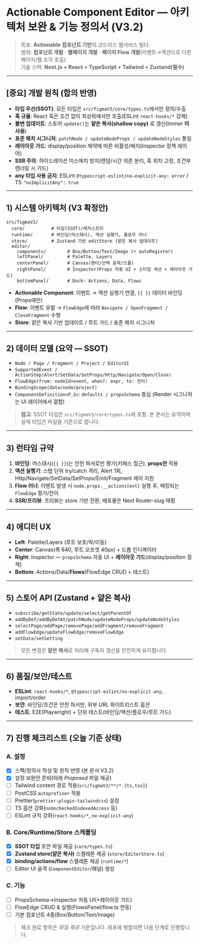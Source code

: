 # Actionable Component Editor — 아키텍처 보완 & 기능 정의서 (V3.2)

> 목표: **Actionable 컴포넌트 기반**의 코드리스 웹서비스 빌더.  
> 범위: **컴포넌트 개발** · **웹페이지 개발** · **페이지 Flow 개발**(이벤트→액션으로 다른 페이지/웹 조각 호출).  
> 기술 스택: **Next.js + React + TypeScript + Tailwind + Zustand(필수)**

---

## [중요] 개발 원칙 (합의 반영)
- **타입 우선(SSOT)**: 모든 타입은 `src/figmaV3/core/types.ts`에서만 정의/수출  
- **훅 규율**: React 훅은 조건 없이 최상위에서만 호출(ESLint `react-hooks/*` 강제)  
- **불변 업데이트**: 스토어 `update()`는 **얕은 복사(shallow copy)** 로 갱신(Immer **미사용**)  
- **표준 패치 시그니처**: `patchNode / updateNodeProps / updateNodeStyles` 통일  
- **레이아웃 가드**: display/position 제약에 따른 비활성/배지(Inspector 정책 레이어)  
- **SSR 주의**: 하이드레이션 미스매치 방지(랜덤/시간 의존 분리, 훅 위치 고정, 조건부 렌더링 시 가드)  
- **any 타입 사용 금지**: ESLint `@typescript-eslint/no-explicit-any: error` / TS `"noImplicitAny": true`

---

## 1) 시스템 아키텍처 (V3 확정안)
```
src/figmaV3/
  core/          # 타입(SSOT)/레지스트리
  runtime/       # 바인딩(머스태시), 액션 실행기, 플로우 러너
  store/         # Zustand 기반 editStore (얕은 복사 업데이트)
  editor/
    components/        # Box/Button/Text/Image (+ autoRegister)
    leftPanel/         # Palette, Layers
    centerPanel/       # Canvas(렌더/선택 윤곽/드롭)
    rightPanel/        # Inspector(Props 자동 UI + 스타일 섹션 + 레이아웃 가드)
    bottomPanel/       # Dock: Actions, Data, Flows
```
- **Actionable Component**: 이벤트 → 액션 실행기 연결, `{{ }}` 데이터 바인딩(Props에만)
- **Flow**: 이벤트 유발 → `FlowEdge`에 따라 `Navigate / OpenFragment / CloseFragment` 수행
- **Store**: 얕은 복사 기반 업데이트 / 루트 가드 / 표준 패치 시그니처

---

## 2) 데이터 모델 (요약 — SSOT)
- `Node / Page / Fragment / Project / EditorUI`
- `SupportedEvent / ActionStep(Alert/SetData/SetProps/Http/Navigate/Open/Close)`
- `FlowEdge(from: nodeId+event, when?: expr, to: 전이)`
- `BindingScope(data/node/project)`
- `ComponentDefinition<P,S>`: `defaults / propsSchema` 중심 (Render 시그니처는 UI 레이어에서 결합)

> **참고**: SSOT 타입은 `src/figmaV3/core/types.ts`에 포함. 본 문서는 요약이며 실제 타입은 파일을 기준으로 합니다.

---

## 3) 런타임 규약
1) **바인딩**: 머스태시(`{{ }}`)는 안전 파서로만 평가(키패스 접근), **props만** 적용  
2) **액션 실행기**: 스텝 단위 try/catch 격리, Alert 1회, Http/Navigate/SetData/SetProps/Emit/Fragment 제어 지원  
3) **Flow 러너**: 이벤트 발생 시 `node.props.__actions[evt]` 실행 후, 매칭되는 `FlowEdge` 평가/전이  
4) **SSR/프리뷰**: 프리뷰는 store 기반 전환, 배포물은 Next Router-slug 매핑

---

## 4) 에디터 UX
- **Left**: Palette/Layers (루트 보호/락/이동)
- **Center**: Canvas(폭 640, 루트 오프셋 40px) + 드롭 인디케이터
- **Right**: Inspector — `propsSchema` 자동 UI + **레이아웃 가드**(display/position 정책)
- **Bottom**: Actions/Data/**Flows**(FlowEdge CRUD + 테스트)

---

## 5) 스토어 API (Zustand + 얕은 복사)
- `subscribe/getState/update/select/getParentOf`
- `addByDef/addByDefAt/patchNode/updateNodeProps/updateNodeStyles`
- `selectPage/addPage/removePage/addFragment/removeFragment`
- `addFlowEdge/updateFlowEdge/removeFlowEdge`
- `setData/setSetting`
> 모든 변경은 **얕은 복사**로 처리해 구독자 갱신을 안전하게 유지합니다.

---

## 6) 품질/보안/테스트
- **ESLint**: `react-hooks/*`, `@typescript-eslint/no-explicit-any`, import/order  
- **보안**: 바인딩/조건은 안전 파서만, 외부 URL 화이트리스트 옵션  
- **테스트**: E2E(Playwright) + 단위 테스트(바인딩/액션/플로우/루트 가드)

---

## 7) 진행 체크리스트 (오늘 기준 상태)
### A. 설정
- [x] 스펙/정의서 작성 및 원칙 반영 (본 문서 V3.2)
- [x] 설정 보완안 준비(아래 *Proposed* 파일 제공)
- [ ] Tailwind content 경로 적용(`src/figmaV3/**/*.{ts,tsx}`)
- [ ] PostCSS `autoprefixer` 적용
- [ ] Prettier(`prettier-plugin-tailwindcss`) 설정
- [ ] TS 옵션 강화(`noUncheckedIndexedAccess` 등)
- [ ] ESLint 규칙 강화(`react-hooks/*`, `no-explicit-any`)

### B. Core/Runtime/Store 스캐폴딩
- [x] **SSOT 타입** 초안 파일 제공 (`core/types.ts`)
- [x] **Zustand store(얕은 복사)** 스켈레톤 제공 (`store/EditorStore.ts`)
- [x] **binding/actions/flow** 스켈레톤 제공 (`runtime/*`)
- [ ] Editor UI 골격 (`ComponentEditor`/패널) 생성

### C. 기능
- [ ] PropsSchema→Inspector 자동 UI(+레이아웃 가드)
- [ ] FlowEdge CRUD & 실행(FlowsPanel/flow.ts 연동)
- [ ] 기본 컴포넌트 4종(Box/Button/Text/Image)

> 체크 완료 항목은 *파일 제공* 기준입니다. 레포에 병합되면 다음 단계로 진행합니다.
